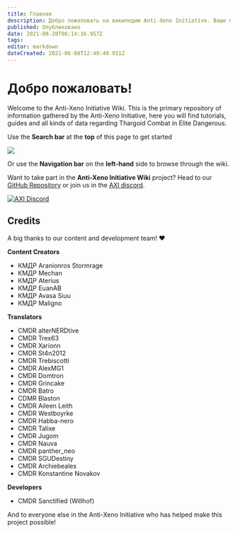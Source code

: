 ```yaml
---
title: Главная
description: Добро пожаловать на википедию Anti-Xeno Initiative. Ваше полное хранилище данных для сражений с Таргоидами.
published: Опубликовано
date: 2021-08-20T06:14:16.957Z
tags:
editor: markdown
dateCreated: 2021-06-08T12:40:49.911Z
---
```


# Добро пожаловать!

Welcome to the Anti-Xeno Initiative Wiki. This is the primary repository of information gathered by the Anti-Xeno Initiative, here you will find tutorials, guides and all kinds of data regarding Thargoid Combat in Elite Dangerous.

Use the **Search bar** at the **top** of this page to get started

![](/img/2021-06-21_15_15_32-home___anti-xeno_initiative_wiki_-_beta.png)

Or use the **Navigation bar** on the **left-hand** side to browse through the wiki.

Want to take part in the **Anti-Xeno Initiative Wiki** project? Head to our [GitHub Repository](https://github.com/antixenoinitiative/axiwiki) or join us in the [AXI discord](https://discord.gg/bqmDxdm).

[![AXI Discord](https://discord.com/api/guilds/380246809076826112/embed.png?style=banner3)](https://discord.gg/bqmDxdm)

## Credits

A big thanks to our content and development team! ❤️

**Content Creators**

-   КМДР Aranionros Stormrage
-   КМДР Mechan
-   КМДР Aterius
-   КМДР EuanAB
-   КМДР Avasa Siuu
-   КМДР Maligno

**Translators**

-   CMDR alterNERDtive
-   CMDR Trex63
-   CMDR Xarionn
-   CMDR St4n2012
-   CMDR Trebiscotti
-   CMDR AlexMG1
-   CMDR Domtron
-   CMDR Grincake
-   CMDR Batro
-   CDMR Blaston
-   CMDR Aileen Leith
-   CMDR Westboyrke
-   CMDR Habba-nero
-   CMDR Talixe
-   CMDR Jugom
-   CMDR Nauva
-   CMDR panther\_neo
-   CMDR SGUDestiny
-   CMDR Archiebeales
-   CMDR Konstantine Novakov

**Developers**

-   CMDR Sanctified (Willhof)

And to everyone else in the Anti-Xeno Initiative who has helped make this project possible!